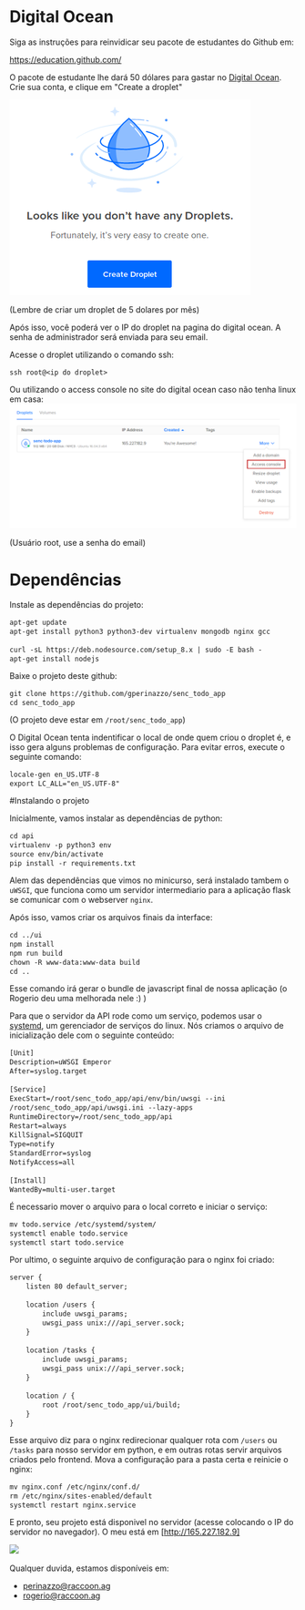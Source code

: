# Digital Ocean
Siga as instruções para reinvidicar seu pacote de estudantes do Github em:

https://education.github.com/

O pacote de estudante lhe dará 50 dólares para gastar no [Digital Ocean](https://www.digitalocean.com/). Crie sua conta, e clique em "Create a droplet"

![](docs/droplets.png "Droplets everywhere!")

(Lembre de criar um droplet de 5 dolares por mês)

Após isso, você poderá ver o IP do droplet na pagina do digital ocean. A senha de administrador será enviada para seu email.

Acesse o droplet utilizando o comando ssh:
```
ssh root@<ip do droplet>
```
Ou utilizando o access console no site do digital ocean caso não tenha linux em casa:
![](docs/access.png "Shame! Shame!")

(Usuário root, use a senha do email)

# Dependências
Instale as dependências do projeto:
```
apt-get update
apt-get install python3 python3-dev virtualenv mongodb nginx gcc

curl -sL https://deb.nodesource.com/setup_8.x | sudo -E bash -
apt-get install nodejs
```

Baixe o projeto deste github:
```
git clone https://github.com/gperinazzo/senc_todo_app
cd senc_todo_app
```
(O projeto deve estar em `/root/senc_todo_app`)

O Digital Ocean tenta indentificar o local de onde quem criou o droplet é, e isso gera alguns problemas de configuração. Para evitar erros, execute o seguinte comando:
```
locale-gen en_US.UTF-8
export LC_ALL="en_US.UTF-8"
```


#Instalando o projeto

Inicialmente, vamos instalar as dependências de python:
```
cd api
virtualenv -p python3 env
source env/bin/activate
pip install -r requirements.txt
```
Alem das dependências que vimos no minicurso, será instalado tambem o `uWSGI`, que funciona como um servidor intermediario para a aplicação flask se comunicar com o webserver `nginx`.

Após isso, vamos criar os arquivos finais da interface:
```
cd ../ui
npm install
npm run build
chown -R www-data:www-data build
cd ..
```
Esse comando irá gerar o bundle de javascript final de nossa aplicação (o Rogerio deu uma melhorada nele :) )

Para que o servidor da API rode como um serviço, podemos usar o [systemd](https://www.freedesktop.org/wiki/Software/systemd/), um gerenciador de serviços do linux. Nós criamos o arquivo de inicialização dele com o seguinte conteúdo:
```
[Unit]
Description=uWSGI Emperor
After=syslog.target

[Service]
ExecStart=/root/senc_todo_app/api/env/bin/uwsgi --ini /root/senc_todo_app/api/uwsgi.ini --lazy-apps
RuntimeDirectory=/root/senc_todo_app/api
Restart=always
KillSignal=SIGQUIT
Type=notify
StandardError=syslog
NotifyAccess=all

[Install]
WantedBy=multi-user.target

```
É necessario mover o arquivo para o local correto e iniciar o serviço:
```
mv todo.service /etc/systemd/system/
systemctl enable todo.service
systemctl start todo.service
```
Por ultimo, o seguinte arquivo de configuração para o nginx foi criado:
```
server {
	listen 80 default_server;

	location /users {
		include uwsgi_params;
		uwsgi_pass unix:///api_server.sock;
	}

	location /tasks {
		include uwsgi_params;
		uwsgi_pass unix:///api_server.sock;
	}

	location / {
		root /root/senc_todo_app/ui/build;
	}
}

```
Esse arquivo diz para o nginx redirecionar qualquer rota com `/users` ou `/tasks` para nosso servidor em python, e em outras rotas servir arquivos criados pelo frontend. Mova a configuração para a pasta certa e reinicie o nginx:
```
mv nginx.conf /etc/nginx/conf.d/
rm /etc/nginx/sites-enabled/default
systemctl restart nginx.service
```

E pronto, seu projeto está disponivel no servidor (acesse colocando o IP do servidor no navegador). O meu está em [http://165.227.182.9]

![](http://images.eonline.com/eol_images/Entire_Site/2013108//rs_490x209-131108101415-5.gif)

Qualquer duvida, estamos disponíveis em:
- perinazzo@raccoon.ag
- rogerio@raccoon.ag

